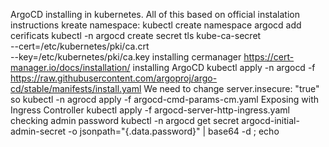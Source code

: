 ArgoCD installing in kubernetes.
All of this based on official instalation instructions
kreate namespace: kubectl create namespace argocd
add cerificats
kubectl -n argocd create secret tls kube-ca-secret \
--cert=/etc/kubernetes/pki/ca.crt \
--key=/etc/kubernetes/pki/ca.key
installing cermanager
https://cert-manager.io/docs/installation/
installing ArgoCD
kubectl apply -n argocd -f https://raw.githubusercontent.com/argoproj/argo-cd/stable/manifests/install.yaml
We need to change server.insecure: "true" so kubectl -n agrocd apply -f argocd-cmd-params-cm.yaml
Exposing with Ingress Controller
kubectl apply -f argocd-server-http-ingress.yaml
checking admin password
kubectl -n argocd get secret argocd-initial-admin-secret -o jsonpath="{.data.password}" | base64 -d ; echo
